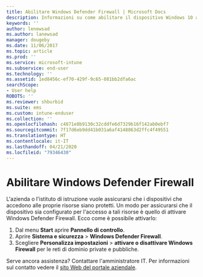 ```yaml
---
title: Abilitare Windows Defender Firewall | Microsoft Docs
description: Informazioni su come abilitare il dispositivo Windows 10 ad accedere alle risorse aziendali attivando il firewall.
keywords: ''
author: lenewsad
ms.author: lanewsad
manager: dougeby
ms.date: 11/06/2017
ms.topic: article
ms.prod: ''
ms.service: microsoft-intune
ms.subservice: end-user
ms.technology: ''
ms.assetid: 1ed8456c-ef70-429f-9c65-081bb2dfa6ac
searchScope:
- User help
ROBOTS: ''
ms.reviewer: shburbid
ms.suite: ems
ms.custom: intune-enduser
ms.collection: ''
ms.openlocfilehash: c4871e8b9130c32cddfe6d7329b16f142ab0ebf7
ms.sourcegitcommit: 7f17d6eb9dd41b031a6af4148863d2ffc4f49551
ms.translationtype: HT
ms.contentlocale: it-IT
ms.lasthandoff: 04/21/2020
ms.locfileid: "79346430"
---
```

# <a name="turn-on-your-windows-defender-firewall"></a>Abilitare Windows Defender Firewall

L'azienda o l'istituto di istruzione vuole assicurarsi che i dispositivi che accedono alle proprie risorse siano protetti. Un modo per assicurarsi che il dispositivo sia configurato per l'accesso a tali risorse è quello di attivare Windows Defender Firewall. Ecco come è possibile attivarlo:

1. Dal menu **Start** aprire **Pannello di controllo**.
2. Aprire **Sistema e sicurezza** > **Windows Defender Firewall**.
3. Scegliere **Personalizza impostazioni** > **attivare o disattivare Windows Firewall** per le reti di dominio private e pubbliche.

Serve ancora assistenza? Contattare l'amministratore IT. Per informazioni sul contatto vedere il [sito Web del portale aziendale](https://go.microsoft.com/fwlink/?linkid=2010980).
